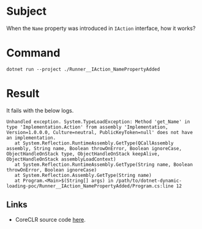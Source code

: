 # Subject

When the `Name` property was introduced in `IAction` interface, how it works?

# Command

```
dotnet run --project ./Runner__IAction_NamePropertyAdded
```

# Result

It fails with the below logs.

```
Unhandled exception. System.TypeLoadException: Method 'get_Name' in type 'Implementation.Action' from assembly 'Implementation, Version=1.0.0.0, Culture=neutral, PublicKeyToken=null' does not have an implementation.
   at System.Reflection.RuntimeAssembly.GetType(QCallAssembly assembly, String name, Boolean throwOnError, Boolean ignoreCase, ObjectHandleOnStack type, ObjectHandleOnStack keepAlive, ObjectHandleOnStack assemblyLoadContext)
   at System.Reflection.RuntimeAssembly.GetType(String name, Boolean throwOnError, Boolean ignoreCase)
   at System.Reflection.Assembly.GetType(String name)
   at Program.<Main>$(String[] args) in /path/to/dotnet-dynamic-loading-poc/Runner__IAction_NamePropertyAdded/Program.cs:line 12
```

## Links

- CoreCLR source code [here](https://github.com/dotnet/runtime/blob/d913b94d041e192ab2f389ecae6b972da2094560/src/coreclr/vm/assemblynative.cpp#L338).

